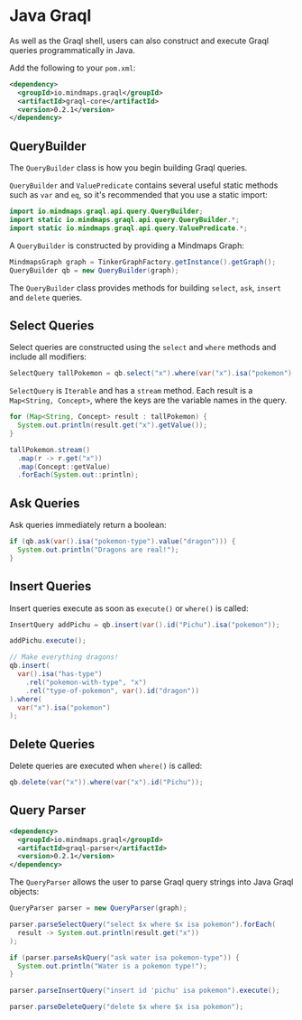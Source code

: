 # Java Graql

As well as the Graql shell, users can also construct and execute Graql queries
programmatically in Java.

Add the following to your `pom.xml`:

```xml
<dependency>
  <groupId>io.mindmaps.graql</groupId>
  <artifactId>graql-core</artifactId>
  <version>0.2.1</version>
</dependency>
```

## QueryBuilder

The `QueryBuilder` class is how you begin building Graql queries.

`QueryBuilder` and `ValuePredicate` contains several useful static methods such
as `var` and `eq`, so it's recommended that you use a static import:

```java
import io.mindmaps.graql.api.query.QueryBuilder;
import static io.mindmaps.graql.api.query.QueryBuilder.*;
import static io.mindmaps.graql.api.query.ValuePredicate.*;
```

A `QueryBuilder` is constructed by providing a Mindmaps Graph:

```java
MindmapsGraph graph = TinkerGraphFactory.getInstance().getGraph();
QueryBuilder qb = new QueryBuilder(graph);
```

The `QueryBuilder` class provides methods for building `select`, `ask`,
`insert` and `delete` queries.

## Select Queries

Select queries are constructed using the `select` and `where` methods and
include all modifiers:

```java
SelectQuery tallPokemon = qb.select("x").where(var("x").isa("pokemon").has("height", gt(10))).limit(50);
```

`SelectQuery` is `Iterable` and has a `stream` method. Each result is a
`Map<String, Concept>`, where the keys are the variable names in the query.

```java
for (Map<String, Concept> result : tallPokemon) {
  System.out.println(result.get("x").getValue());
}

tallPokemon.stream()
  .map(r -> r.get("x"))
  .map(Concept::getValue)
  .forEach(System.out::println);
```

## Ask Queries

Ask queries immediately return a boolean:

```java
if (qb.ask(var().isa("pokemon-type").value("dragon"))) {
  System.out.println("Dragons are real!");
}
```

## Insert Queries

Insert queries execute as soon as `execute()` or `where()` is called:

```java
InsertQuery addPichu = qb.insert(var().id("Pichu").isa("pokemon"));

addPichu.execute();

// Make everything dragons!
qb.insert(
  var().isa("has-type")
    .rel("pokemon-with-type", "x")
    .rel("type-of-pokemon", var().id("dragon"))
).where(
  var("x").isa("pokemon")
);
```

## Delete Queries

Delete queries are executed when `where()` is called:

```java
qb.delete(var("x")).where(var("x").id("Pichu"));
```

## Query Parser

```xml
<dependency>
  <groupId>io.mindmaps.graql</groupId>
  <artifactId>graql-parser</artifactId>
  <version>0.2.1</version>
</dependency>
```

The `QueryParser` allows the user to parse Graql query strings into Java Graql
objects:

```java
QueryParser parser = new QueryParser(graph);

parser.parseSelectQuery("select $x where $x isa pokemon").forEach(
  result -> System.out.println(result.get("x"))
);

if (parser.parseAskQuery("ask water isa pokemon-type")) {
  System.out.println("Water is a pokemon type!");
}

parser.parseInsertQuery("insert id 'pichu' isa pokemon").execute();

parser.parseDeleteQuery("delete $x where $x isa pokemon");
```
